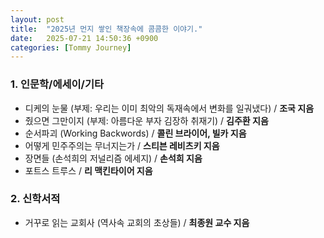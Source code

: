 ```yaml
---
layout: post
title:  "2025년 먼지 쌓인 책장속에 콤콤한 이야기."
date:   2025-07-21 14:50:36 +0900
categories: [Tommy Journey]
---
```

### 1. 인문학/에세이/기타

* 디케의 눈물 (부제: 우리는 이미 최악의 독재속에서 변화를 일궈냈다) / **조국 지음**
* 줬으면 그만이지 (부제: 아름다운 부자 김장하 취재기) / **김주환 지음** 
* 순서파괴 (Working Backwords) / **콜린 브라이어, 빌카 지음**
* 어떻게 민주주의는 무너지는가 / **스티븐 레비츠키 지음**
* 장면들 (손석희의 저널리즘 에세지) / **손석희 지음** 
* 포트스 트루스 / **리 맥킨타이어 지음** 

### 2. 신학서적 

* 거꾸로 읽는 교회사 (역사속 교회의 초상들) / **최종원 교수 지음** 
